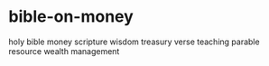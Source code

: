 # bible-on-money
holy bible money scripture wisdom treasury verse teaching parable resource wealth management 
